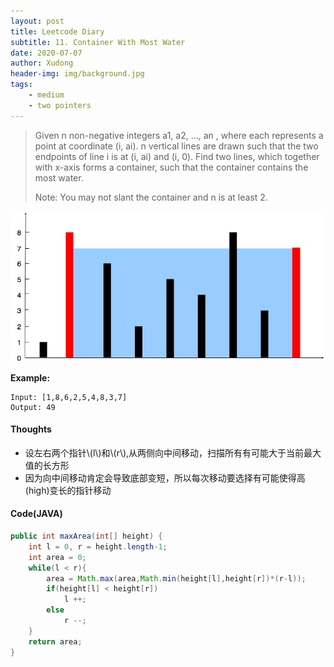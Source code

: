 ```yaml
---
layout: post
title: Leetcode Diary
subtitle: 11. Container With Most Water
date: 2020-07-07
author: Xudong
header-img: img/background.jpg
tags: 
    - medium
    - two pointers
---
```


>Given n non-negative integers a1, a2, ..., an , where each represents a point at coordinate (i, ai). n vertical lines are drawn such that the two endpoints of line i is at (i, ai) and (i, 0). Find two lines, which together with x-axis forms a container, such that the container contains the most water.
>
>Note: You may not slant the container and n is at least 2.


![lc-11](https://github.com/XudongLiuHarold/xudongliuharold.github.io/blob/master/img/lc-img/lc_11.jpg)


**Example:**

```
Input: [1,8,6,2,5,4,8,3,7]
Output: 49
```


#### Thoughts

- 设左右两个指针\\(l\\)和\\(r\\),从两侧向中间移动，扫描所有有可能大于当前最大值的长方形
- 因为向中间移动肯定会导致底部变短，所以每次移动要选择有可能使得高(high)变长的指针移动

#### Code(JAVA)

```java
public int maxArea(int[] height) {
    int l = 0, r = height.length-1;
    int area = 0;
    while(l < r){
        area = Math.max(area,Math.min(height[l],height[r])*(r-l));
        if(height[l] < height[r])
            l ++;
        else
            r --;
    }
    return area;
}

```


<script type="text/javascript" src="https://xudongliuharold.github.io/js/latex-math.js?config=default"></script>
